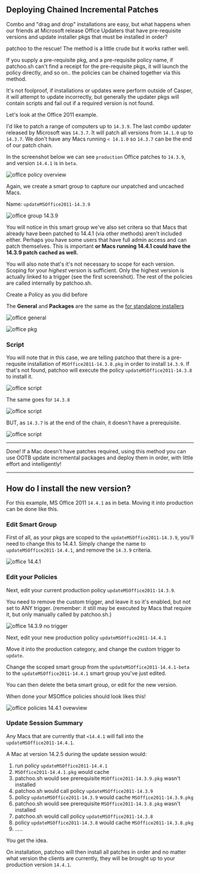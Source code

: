 Deploying Chained Incremental Patches
-------------------------------------

Combo and "drag and drop" installations are easy, but what happens when our friends at Microsoft release Office Updaters that have pre-requisite versions and update installer pkgs that must be installed in order?

patchoo to the rescue! The method is a little crude but it works rather well.

If you supply a pre-requisite pkg, and a pre-requisite policy name, if patchoo.sh can't find a receipt for the pre-requisite pkgs, it will launch the policy directly, and so on.. the policies can be chained together via this method.

It's not foolproof, if installations or updates were perform outside of Casper, it will attempt to update incorrectly, but generally the updater pkgs will contain scripts and fail out if a required version is not found.

Let's look at the Office 2011 example.

I'd like to patch a range of computers up to `14.3.9`. The last *combo* updater released by Microsoft was `14.3.7`. It will patch all versions from `14.1.0` up to `14.3.7`. We don't have any Macs running `< 14.1.0` so `14.3.7` can be the end of our patch chain.

In the screenshot below we can see `production` Office patches to `14.3.9`, and version `14.4.1` is in `beta`.

![office policy overview](images/policy_office_overview.png)

Again, we create a smart group to capture our unpatched and uncached Macs.

Name: `updateMSOffice2011-14.3.9`

![office group 14.3.9](images/smart_group_office-14.3.9.png)

You will notice in this smart group we've also set critera so that Macs that already have been patched to 14.4.1  (via other methods) aren't included either. Perhaps you have some users that have full admin access and can patch themselves. This is important **or Macs running 14.4.1 could have the 14.3.9 patch cached as well.** 

You will also note that's it's not necessary to scope for each version. Scoping for your *highest* version is sufficient. Only the highest version is actually linked to a trigger (see the first screenshot). The rest of the policies are called internally by patchoo.sh.

Create a Policy as you did before

The **General** and **Packages** are the same as the [for standalone installers](deploying_standalone_Installers.md)

![office general](images/policy_office_general.png)

![office pkg](images/policy_office_pkg.png)

### Script

You will note that in this case, we are telling patchoo that there is a pre-requsite installation of `MSOffice2011-14.3.8.pkg` in order to install `14.3.9`. If that's not found, patchoo will execute the policy `updateMSOffice2011-14.3.8` to install it.

![office script](images/policy_office_script.png)

The same goes for `14.3.8`

![office script](images/policy_office_14.3.8.png)

BUT, as `14.3.7` is at the end of the chain, it doesn't have a prerequisite. 

![office script](images/policy_office_14.3.7.png)


___

Done! If a Mac doesn't have patches required, using this method you can use OOTB update incremental packages and deploy them in order, with little effort and intelligently!

___

## How do I install the new version?

For this example, MS Office 2011 `14.4.1` as in beta. Moving it into production can be done like this.

### Edit Smart Group

First of all, as your pkgs are scoped to the `updateMSOffice2011-14.3.9`, you'll need to change this to 14.4.1.
Simply change the name to `updateMSOffice2011-14.4.1`, and remove the  `14.3.9` criteria.

![office 14.4.1](images/smart_group_office-14.4.1.png)

### Edit your Policies

Next, edit your current production policy `updateMSOffice2011-14.3.9`.

You need to remove the custom trigger, and leave it so it's enabled, but not set to ANY trigger. (remember: it still may be executed by Macs that require it, but only manually called by patchoo.sh.)


![office 14.3.9 no trigger](images/policy_office_14.3.9_notrigger.png)

Next, edit your new production policy `updateMSOffice2011-14.4.1`

Move it into the production category, and change the custom trigger to `update`.

Change the scoped smart group from the `updateMSOffice2011-14.4.1-beta` to the `updateMSOffice2011-14.4.1` smart group you've just edited.

You can then delete the beta smart group, or edit for the new version.

When done your MSOffice policies should look likes this!

![office policies 14.4.1 ovewview](images/policy_overview_14.4.1.png)

### Update Session Summary

Any Macs that are currently that `<14.4.1` will fall into the `updateMSOffice2011-14.4.1`.

A Mac at version 14.2.5 during the update session would:

1. run policy `updateMSOffice2011-14.4.1`
2. `MSOffice2011-14.4.1.pkg` would cache
3. patchoo.sh would see prerequisite `MSOffice2011-14.3.9.pkg` wasn't installed
4. patchoo.sh would call policy `updateMSOffice2011-14.3.9`
5. policy `updateMSOffice2011-14.3.9` would cache `MSOffice2011-14.3.9.pkg`
6. patchoo.sh would see prerequisite `MSOffice2011-14.3.8.pkg` wasn't installed
7. patchoo.sh would call policy `updateMSOffice2011-14.3.8`
8. policy `updateMSOffice2011-14.3.8` would cache `MSOffice2011-14.3.8.pkg`
9. .....

You get the idea.

On installation, patchoo will then install all patches in order and no matter what version the clients are currently, they will be brought up to your production version `14.4.1`.












